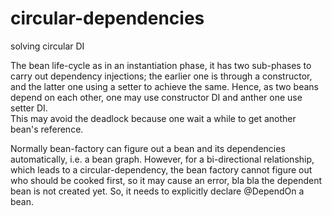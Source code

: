 # circular-dependencies
solving circular DI


The bean life-cycle as in an instantiation phase, it has two sub-phases to carry out dependency injections;
the earlier one is through a constructor, and the latter one using a setter to achieve the same. 
Hence, as two beans depend on each other, one may use constructor DI and anther one use setter DI.  
This may avoid the deadlock because one wait a while to get another bean's reference. 

Normally bean-factory can figure out a bean and its dependencies automatically, i.e. a bean graph. However, for a bi-directional relationship, which leads to a circular-dependency, the bean factory cannot figure out who should be cooked first, so it may cause an error, bla bla the dependent bean is not created yet. So, it needs to explicitly declare @DependOn a bean.
